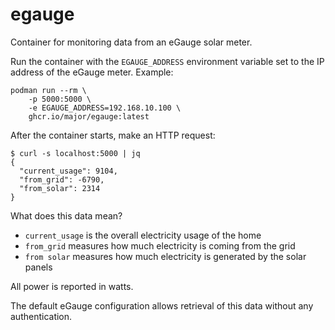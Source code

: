 # egauge

Container for monitoring data from an eGauge solar meter.

Run the container with the `EGAUGE_ADDRESS` environment variable set to the IP address of the eGauge meter.
Example:

```console
podman run --rm \
    -p 5000:5000 \
    -e EGAUGE_ADDRESS=192.168.10.100 \
    ghcr.io/major/egauge:latest
```

After the container starts, make an HTTP request:

```console
$ curl -s localhost:5000 | jq
{
  "current_usage": 9104,
  "from_grid": -6790,
  "from_solar": 2314
}
```

What does this data mean?

* `current_usage` is the overall electricity usage of the home
* `from_grid` measures how much electricity is coming from the grid
* `from solar` measures how much electricity is generated by the solar panels

All power is reported in watts.

The default eGauge configuration allows retrieval of this data without any authentication.
